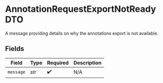 # AnnotationRequestExportNotReadyDTO

A message providing details on why the annotations
export is not available.


## Fields

| Field              | Type               | Required           | Description        |
| ------------------ | ------------------ | ------------------ | ------------------ |
| `message`          | *str*              | :heavy_check_mark: | N/A                |